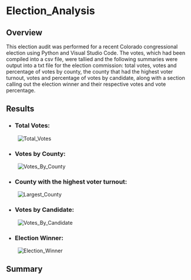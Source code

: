 # Election_Analysis

## Overview

This election audit was performed for a recent Colorado congressional election using Python and Visual Studio Code. The votes, which had been compiled into a csv file, were tallied and the following summaries were output into a txt file for the election commission: total votes, votes and percentage of votes by county, the county that had the highest voter turnout, votes and percentage of votes by candidate, along with a section calling out the election winner and their respective votes and vote percentage.

## Results

- ### Total Votes:

&nbsp; &nbsp; &nbsp; &nbsp; ![Total_Votes](https://user-images.githubusercontent.com/90863226/136712442-cf7f4ce2-1b1b-4519-a44e-58c4718b9c79.png)

- ### Votes by County:
 
 &nbsp; &nbsp; &nbsp; &nbsp; ![Votes_By_County](https://user-images.githubusercontent.com/90863226/136712095-53e8f3ee-abc4-4178-b2aa-d77c3b48f316.png)

- ### County with the highest voter turnout:

&nbsp; &nbsp; &nbsp; &nbsp; ![Largest_County](https://user-images.githubusercontent.com/90863226/136712457-146b455e-bef6-42df-afe7-5186048c4410.png)

- ### Votes by Candidate:

&nbsp; &nbsp; &nbsp; &nbsp; ![Votes_By_Candidate](https://user-images.githubusercontent.com/90863226/136712400-96185e26-b496-4c85-ac2f-75b77ac4be61.png)

- ### Election Winner:

&nbsp; &nbsp; &nbsp; &nbsp; ![Election_Winner](https://user-images.githubusercontent.com/90863226/136712271-dbe1ed54-bda5-4824-950c-f77bedec3ba8.png)

## Summary

